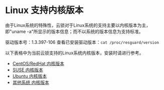 # Linux 支持内核版本

由于Linux系统的特殊性，云锁对于Linux系统的支持主要以内核版本为主，即"uname -a"所显示的版本信息；而不以系统的版本信息为支持标准。

驱动版本号：1.3.397-106
查看已安装驱动版本：`cat /proc/resguard/version`

以下表格中为当前云锁支持的Linux系统内核版本，安装时请进行参考。

* [CentOS/RedHat 内核版本](centos.md)
* [SUSE 内核版本](suse.md)
* [Ubuntu 内核版本](ubuntu.md)
* [其他系统 内核版本](other.md)
